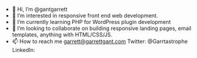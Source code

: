 - 👋 Hi, I’m @gantgarrett
- 👀 I’m interested in responsive front end web development.
- 🌱 I’m currently learning PHP for WordPress plugin development
- 💞️ I’m looking to collaborate on building responsive landing pages, email templates, anything with HTML/CSS/JS.
- 📫 How to reach me garrett@garrettgant.com Twitter: @Garrtastrophe LinkedIn: 

<!---
gantgarrett/gantgarrett is a ✨ special ✨ repository because its `README.md` (this file) appears on your GitHub profile.
You can click the Preview link to take a look at your changes.
--->
